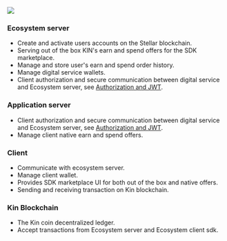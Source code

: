 <!-- ---
id: sdk-components
title: SDK Components
--- -->

![](/kin-ecosystem-sdk-docs/img/sdk_components.png)

### Ecosystem server

* Create and activate users accounts on the Stellar blockchain.
* Serving out of the box KIN's earn and spend offers for the SDK marketplace.
* Manage and store user's earn and spend order history.
* Manage digital service wallets.
* Client authorization and secure communication between digital service and Ecosystem server, see [Authorization and JWT](jwt.md).

### Application server

* Client authorization and secure communication between digital service and Ecosystem server, see [Authorization and JWT](jwt.md).
* Manage client native earn and spend offers.

### Client

* Communicate with ecosystem server.
* Manage client wallet.
* Provides SDK marketplace UI for both out of the box and native offers.
* Sending and receiving transaction on Kin blockchain.

### Kin Blockchain

* The Kin coin decentralized ledger.
* Accept transactions from Ecosystem server and Ecosystem client sdk.
